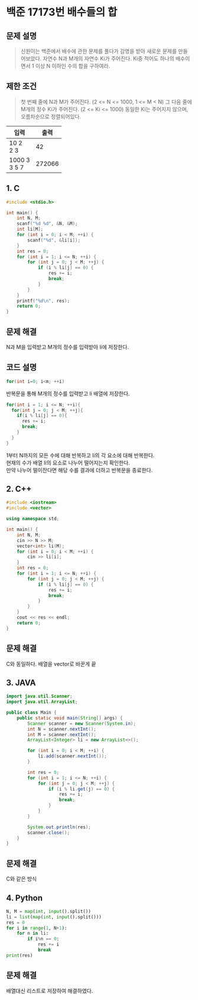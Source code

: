 # 백준 17173번 배수들의 합

## 문제 설명
>신원이는 백준에서 배수에 관한 문제를 풀다가 감명을 받아 새로운 문제를 만들어보았다.
자연수 N과  M개의 자연수 Ki가 주어진다. Ki중 적어도 하나의 배수이면서 1 이상 N 이하인 수의 합을 구하여라.

## 제한 조건
> 첫 번째 줄에 N과 M가 주어진다. (2 <= N <= 1000, 1 <= M < N)
그 다음 줄에 M개의 정수 Ki가 주어진다. (2 <= Ki <= 1000)
동일한 Ki는 주어지지 않으며, 오름차순으로 정렬되어있다.

|입력|출력|
|---|---|
|10 2<br/>2 3|42|
|1000 3<br/>3 5 7|272066|

## 1. C

``` C
#include <stdio.h>

int main() {
    int N, M;
    scanf("%d %d", &N, &M);
    int li[M];
    for (int i = 0; i < M; ++i) {
        scanf("%d", &li[i]);
    }
    int res = 0;
    for (int i = 1; i <= N; ++i) {
        for (int j = 0; j < M; ++j) {
            if (i % li[j] == 0) {
                res += i;
                break;
            }
        }
    }
    printf("%d\n", res);
    return 0;
}
```

## 문제 해결
N과 M을 입력받고 M개의 정수를 입력받아 li에 저장한다.

## 코드 설명
``` C
for(int i=0; i<m; ++i)
```
반복문을 통해 M개의 정수를 입력받고 li 배열에 저장한다.

``` C
for(int i = 1; i <= N; ++i){
  for(int j = 0; j < M; ++j){
    if(i % li[j] == 0){
      res += i;
      break;
    }
  }
}
```
1부터 N까지의 모든 수에 대해 반복하고 li의 각 요소에 대해 반복한다.<br/>
현재의 수가 배열 li의 요소로 나누어 떨어지는지 확인한다.<br/>
만약 나누어 떨이잔다면 해당 수를 결과에 더하고 반복문을 종료한다.<br/>

## 2. C++

``` cpp
#include <iostream>
#include <vector>

using namespace std;

int main() {
    int N, M;
    cin >> N >> M;
    vector<int> li(M);
    for (int i = 0; i < M; ++i) {
        cin >> li[i];
    }
    int res = 0;
    for (int i = 1; i <= N; ++i) {
        for (int j = 0; j < M; ++j) {
            if (i % li[j] == 0) {
                res += i;
                break;
            }
        }
    }
    cout << res << endl;
    return 0;
}
```

## 문제 해결
C와 동일하다. 배열을 vector로 바꾼게 끝

## 3. JAVA

``` java
import java.util.Scanner;
import java.util.ArrayList;

public class Main {
    public static void main(String[] args) {
        Scanner scanner = new Scanner(System.in);
        int N = scanner.nextInt();
        int M = scanner.nextInt();
        ArrayList<Integer> li = new ArrayList<>();

        for (int i = 0; i < M; ++i) {
            li.add(scanner.nextInt());
        }

        int res = 0;
        for (int i = 1; i <= N; ++i) {
            for (int j = 0; j < M; ++j) {
                if (i % li.get(j) == 0) {
                    res += i;
                    break;
                }
            }
        }

        System.out.println(res);
        scanner.close();
    }
}
```

## 문제 해결
C와 같은 방식

## 4. Python
``` py
N, M = map(int, input().split())
li = list(map(int, input().split()))
res = 0
for i in range(1, N+1):
    for n in li:
        if i%n == 0:
            res += i
            break
print(res)
```

## 문제 해결
배열대신 리스트로 저장하여 해결하였다.
